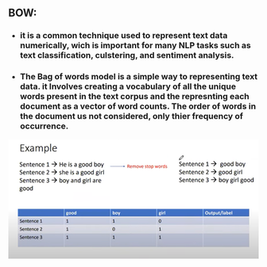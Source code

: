 ## __BOW:__
- ### it is a common technique used to represent text data numerically, wich is important for many NLP tasks such as text classification, culstering, and sentiment analysis.
- ###  The Bag of words model is a simple way to representing text data. it Involves creating a vocabulary of all the unique words present in the text corpus and the represnting each document as a vector of word counts. The order of words in the document us not considered, only thier frequency of occurrence. 

![1.](1.png)